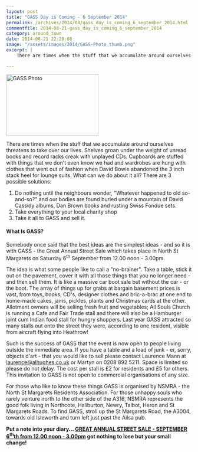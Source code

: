 ```yaml
---
layout: post
title: "GASS Day is Coming - 6 September 2014"
permalink: /archives/2014/08/gass_day_is_coming_6_september_2014.html
commentfile: 2014-08-21-gass_day_is_coming_6_september_2014
category: around_town
date: 2014-08-21 22:28:08
image: "/assets/images/2014/GASS-Photo_thumb.png"
excerpt: |
    There are times when the stuff that we accumulate around ourselves threatens to take over our lives. Shelves groan under the weight of unread books and record racks creak with unplayed CDs. Cupboards are stuffed with things that we don't even know we had and wardrobes are hung with clothes that went out of fashion when David Bowie abandoned the 3 inch stack heel for lounge suits. What can we do about it all?

---
```


<a href="/assets/images/2014/GASS-Photo.png" title="See larger version of - GASS Photo"><img src="/assets/images/2014/GASS-Photo_thumb.png" width="250" height="166" alt="GASS Photo" class="photo right" /></a>

There are times when the stuff that we accumulate around ourselves threatens to take over our lives. Shelves groan under the weight of unread books and record racks creak with unplayed CDs. Cupboards are stuffed with things that we don't even know we had and wardrobes are hung with clothes that went out of fashion when David Bowie abandoned the 3 inch stack heel for lounge suits. What can we do about it all? There are 3 possible solutions:

1.  Do nothing until the neighbours wonder, "Whatever happened to old so-and-so?" and our bodies are found buried under a mountain of David Cassidy albums, Dan Brown books and rusting Swiss Fondue sets.
2.  Take everything to your local charity shop
3.  Take it all to GASS and sell it.

#### What Is GASS?

Somebody once said that the best ideas are the simplest ideas - and so it is with GASS - the Great Annual Street Sale which takes place in North St Margarets on Saturday 6<sup>th</sup> September from 12.00 noon - 3.00pm.

The idea is what some people like to call a "no-brainer". Take a table, stick it out on the pavement, cover it with all those things that you no longer need - and then sell them. It is like a massive car boot sale but without the car - or the boot. The array of things up for grabs at bargain basement prices is vast, from toys, books, CD's, designer clothes and bric-a-brac at one end to home-made cakes, jams, pickles, plants and Christmas cards at the other. Allotment owners will be selling fresh fruit and vegetables; All Souls Church is running a Cafe and Fair Trade stall and there will also be a Hamburger joint cum Indian food stall for hungry shoppers. Last year GASS attracted so many stalls out onto the street they were, according to one resident, visible from aircraft flying into Heathrow!

Such is the success of GASS that the event is now open to people living outside the immediate area. If you have a table and a load of junk - er, sorry, objects d'art - that you would like to sell please contact Laurence Mann at <laurence@alhughes.co.uk> or Martyn on 0208 892 5211. Space is limited so please do not delay. The cost per stall is £2 for residents and £5 for others. This invitation to GASS is not open to commercial organisations of any size.

For those who like to know these things GASS is organised by NSMRA - the North St Margarets Residents Association. For those unhappy souls who rarely venture north to the other side of the A316, NSMRA represents the good folk living in Northcote, Haliburton, Newry, Talbot, Heron and St Margarets Roads. To find GASS, stroll up the St Margarets Road, the A3004, towards old Isleworth and turn left just past the Ailsa pub.

<strong>Put a note into your diary... <a href=" You've">GREAT ANNUAL STREET SALE - SEPTEMBER 6<sup>th</sup>th from 12.00 noon - 3.00pm</a> got nothing to lose but your small change!</strong>
